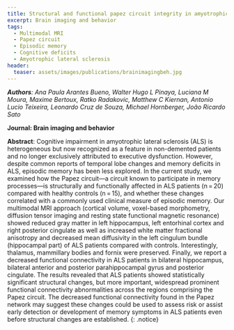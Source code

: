 ```yaml
---
title: Structural and functional papez circuit integrity in amyotrophic lateral sclerosis
excerpt: Brain imaging and behavior
tags:
  - Multimodal MRI
  - Papez circuit
  - Episodic memory
  - Cognitive deficits
  - Amyotrophic lateral sclerosis
header:
  teaser: assets/images/publications/brainimagingbeh.jpg
---
```


*__Authors__: Ana Paula Arantes Bueno, Walter Hugo L Pinaya, Luciana M Moura, Maxime Bertoux, Ratko Radakovic, Matthew C Kiernan, Antonio Lucio Teixeira, Leonardo Cruz de Souza, Michael Hornberger, João Ricardo Sato*

**Journal: Brain imaging and behavior**

**Abstract**: Cognitive impairment in amyotrophic lateral sclerosis (ALS) is heterogeneous but now recognized as a feature in non-demented patients and no longer exclusively attributed to executive dysfunction. However, despite common reports of temporal lobe changes and memory deficits in ALS, episodic memory has been less explored. In the current study, we examined how the Papez circuit—a circuit known to participate in memory processes—is structurally and functionally affected in ALS patients (n = 20) compared with healthy controls (n = 15), and whether these changes correlated with a commonly used clinical measure of episodic memory. Our multimodal MRI approach (cortical volume, voxel-based morphometry, diffusion tensor imaging and resting state functional magnetic resonance) showed reduced gray matter in left hippocampus, left entorhinal cortex and right posterior cingulate as well as increased white matter fractional anisotropy and decreased mean diffusivity in the left cingulum bundle (hippocampal part) of ALS patients compared with controls. Interestingly, thalamus, mammillary bodies and fornix were preserved. Finally, we report a decreased functional connectivity in ALS patients in bilateral hippocampus, bilateral anterior and posterior parahippocampal gyrus and posterior cingulate. The results revealed that ALS patients showed statistically significant structural changes, but more important, widespread prominent functional connectivity abnormalities across the regions comprising the Papez circuit. The decreased functional connectivity found in the Papez network may suggest these changes could be used to assess risk or assist early detection or development of memory symptoms in ALS patients even before structural changes are established.
{: .notice}
